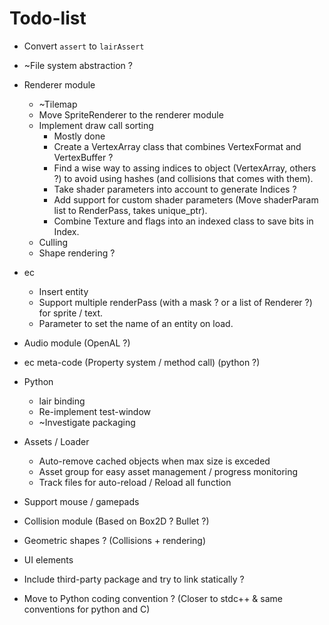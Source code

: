 # Todo-list

- Convert `assert` to `lairAssert`
- ~File system abstraction ?
- Renderer module
  - ~Tilemap
  - Move SpriteRenderer to the renderer module
  - Implement draw call sorting
    * Mostly done
    - Create a VertexArray class that combines VertexFormat and VertexBuffer ?
    - Find a wise way to assing indices to object (VertexArray, others ?) to
      avoid using hashes (and collisions that comes with them).
    - Take shader parameters into account to generate Indices ?
    - Add support for custom shader parameters (Move shaderParam list to
      RenderPass, takes unique_ptr).
    - Combine Texture and flags into an indexed class to save bits in Index.
  - Culling
  - Shape rendering ?
- ec
  - Insert entity
  - Support multiple renderPass (with a mask ? or a list of Renderer ?) for
    sprite / text.
  - Parameter to set the name of an entity on load.
- Audio module (OpenAL ?)
- ec meta-code (Property system / method call) (python ?)
- Python
  - lair binding
  - Re-implement test-window
  - ~Investigate packaging
- Assets / Loader
  - Auto-remove cached objects when max size is exceded
  - Asset group for easy asset management / progress monitoring
  - Track files for auto-reload / Reload all function
- Support mouse / gamepads
- Collision module (Based on Box2D ? Bullet ?)
- Geometric shapes ? (Collisions + rendering)
- UI elements
- Include third-party package and try to link statically ?


- Move to Python coding convention ? (Closer to stdc++ & same conventions for python and C)
